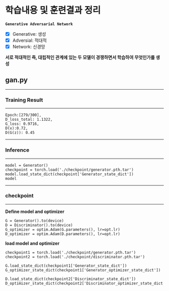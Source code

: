 # 학습내용 및 훈련결과 정리

**`Generative Adversarial Network`**
- [x] Generative: 생성 
- [x] Adversial: 적대적
- [x] Network: 신경망

**서로 적대적인 즉, 대립적인 관계에 있는 두 모델이 경쟁하면서 학습하여 무엇인가를 생성**

## gan.py

---
### Training Result
---
```{.python}
Epoch:[279/300],
D_loss_total: 1.1322,
G_loss: 0.9716,
D(x):0.72,
D(G(z)): 0.45
```
---
### Inference
---
```{.python}
model = Generator()
checkpoint = torch.load('./checkpoint/generator.pth.tar')
model.load_state_dict(checkpoint['Generator_state_dict'])
model
```
---
### checkpoint
---
**Define model and optimizer**
```{.python}
G = Generator().to(device)
D = Discriminator().to(device)
G_optimizer = optim.Adam(G.parameters(), lr=opt.lr)
D_optimizer = optim.Adam(D.parameters(), lr=opt.lr)
```

**load model and optimizer**
```
checkpoint1 = torch.load('./checkpoint/generator.pth.tar')
checkpoint2 = torch.load('./checkpoint/discriminator.pth.tar')

G.load_state_dict(checkpoint1['Generator_state_dict'])
G_optimizer_state_dict(checkpoint1['Generator_optimizer_state_dict'])

D.load_state_dict(checkpoint2['Discriminator_state_dict'])
D_optimizer_state_dict(checkpoint2['Discriminator_optimizer_state_dict'])
```
